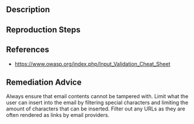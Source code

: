 ## Description


## Reproduction Steps


## References

- https://www.owasp.org/index.php/Input_Validation_Cheat_Sheet


## Remediation Advice

Always ensure that email contents cannot be tampered with. Limit what the user can insert into the email by filtering special characters and limiting the amount of characters that can be inserted. Filter out any URLs as they are often rendered as links by email providers.

